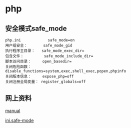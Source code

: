 php
=======



## 安全模式safe_mode
    php.ini            safe_mode=on
    用户组安全：       safe_mode_gid
    执行程序主目录：   safe_mode_exec_dir=
    包含文件：         safe_mode_include_dir=
    脚本访问目录：     open_basedir=
    关闭危险函数：     disable_functions=system,exec,shell_exec,popen,phpinfo
    关闭版本信息：     expose_php=off
    关闭注册全局变量： register_globals=off


## 网上资料

[manual](http://www.php.net/manual/zh/ "manual")

[ini.safe-mode](http://www.php.net/manual/en/ini.sect.safe-mode.php#ini.safe-mode "ini.safe-mode")
